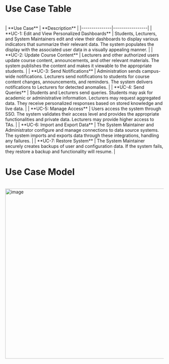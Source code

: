 <h1>Use Case Table</h1><br />
| **Use Case** | **Description** |
|---------------|-----------------|
| **UC-1: Edit and View Personalized Dashboards** | Students, Lecturers, and System Maintainers edit and view their dashboards to display various indicators that summarize their relevant data. The system populates the display with the associated user data in a visually appealing manner. |
| **UC-2: Update Course Content** | Lecturers and other authorized users update course content, announcements, and other relevant materials. The system publishes the content and makes it viewable to the appropriate students. |
| **UC-3: Send Notifications** | Administration sends campus-wide notifications. Lecturers send notifications to students for course content changes, announcements, and reminders. The system delivers notifications to Lecturers for detected anomalies. |
| **UC-4: Send Queries** | Students and Lecturers send queries. Students may ask for academic or administrative information. Lecturers may request aggregated data. They receive personalized responses based on stored knowledge and live data. |
| **UC-5: Manage Access** | Users access the system through SSO. The system validates their access level and provides the appropriate functionalities and private data. Lecturers may provide higher access to TAs. |
| **UC-6: Import and Export Data** | The System Maintainer and Administrator configure and manage connections to data source systems. The system imports and exports data through these integrations, handling any failures. |
| **UC-7: Restore System** | The System Maintainer securely creates backups of user and configuration data. If the system fails, they restore a backup and functionality will resume. |

<h1>Use Case Model</h1><br />
<img width="799" height="539" alt="image" src="https://github.com/user-attachments/assets/2f1d0731-c756-4b70-87ca-3d0c18889607" />
